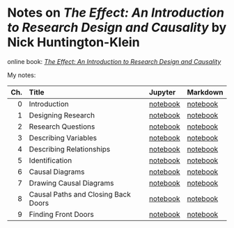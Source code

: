 # Notes on *The Effect: An Introduction to Research Design and Causality* by Nick Huntington-Klein

online book: [*The Effect: An Introduction to Research Design and Causality*](https://theeffectbook.net/index.html)

My notes:


| Ch. | Title                               | Jupyter                                                        | Markdown                                                    |
|----:|:------------------------------------|:---------------------------------------------------------------|:------------------------------------------------------------|
| 0   | Introduction                        | [notebook](notes/00_introduction.ipynb)                        | [notebook](notes/00_introduction.md)                        |
| 1   | Designing Research                  | [notebook](notes/01_designing-research.ipynb)                  | [notebook](notes/01_designing-research.md)                  |
| 2   | Research Questions                  | [notebook](notes/02_research-questions.ipynb)                  | [notebook](notes/02_research-questions.md)                  |
| 3   | Describing Variables                | [notebook](notes/03_describing-variables.ipynb)                | [notebook](notes/03_describing-variables.md)                |
| 4   | Describing Relationships            | [notebook](notes/04_describing-relationships.ipynb)            | [notebook](notes/04_describing-relationships.md)            |
| 5   | Identification                      | [notebook](notes/05_identification.ipynb)                      | [notebook](notes/05_identification.md)                      |
| 6   | Causal Diagrams                     | [notebook](notes/06_causal-diagrams.ipynb)                     | [notebook](notes/06_causal-diagrams.md)                     |
| 7   | Drawing Causal Diagrams             | [notebook](notes/07_drawing-causal-diagrams.ipynb)             | [notebook](notes/07_drawing-causal-diagrams.md)             |
| 8   | Causal Paths and Closing Back Doors | [notebook](notes/08_causal-paths-and-closing-back-doors.ipynb) | [notebook](notes/08_causal-paths-and-closing-back-doors.md) |
| 9   | Finding Front Doors                 | [notebook](notes/09_finding-front-doors.ipynb)                 | [notebook](notes/09_finding-front-doors.md)                 |
